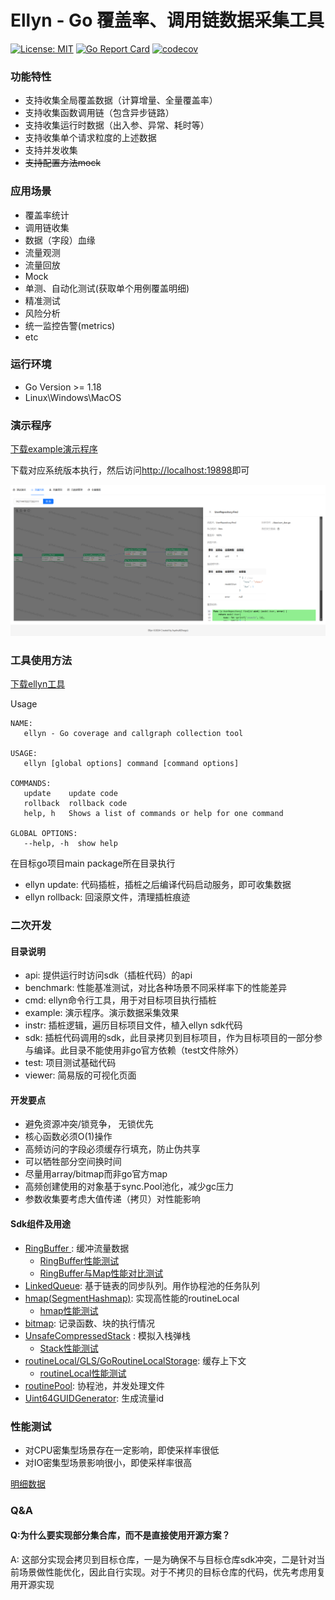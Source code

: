 # Ellyn - Go 覆盖率、调用链数据采集工具

[![License: MIT](https://img.shields.io/badge/License-MIT-yellow.svg)](https://opensource.org/licenses/MIT)
[![Go Report Card](https://goreportcard.com/badge/github.com/lvyahui8/ellyn)](https://goreportcard.com/report/github.com/lvyahui8/ellyn)
[![codecov](https://codecov.io/gh/lvyahui8/ellyn/graph/badge.svg?token=YBV3TH2HQU)](https://codecov.io/gh/lvyahui8/ellyn)

### 功能特性

- 支持收集全局覆盖数据（计算增量、全量覆盖率）
- 支持收集函数调用链（包含异步链路）
- 支持收集运行时数据（出入参、异常、耗时等）
- 支持收集单个请求粒度的上述数据
- 支持并发收集
- ~~支持配置方法mock~~


### 应用场景

- 覆盖率统计
- 调用链收集
- 数据（字段）血缘
- 流量观测
- 流量回放
- Mock
- 单测、自动化测试(获取单个用例覆盖明细)
- 精准测试
- 风险分析
- 统一监控告警(metrics)
- etc

### 运行环境

- Go Version >= 1.18
- Linux\Windows\MacOS

### 演示程序

[下载example演示程序](https://github.com/lvyahui8/ellyn/releases)

下载对应系统版本执行，然后访问[http://localhost:19898](http://localhost:19898)即可

![调用链](./.assets/graph.png)

### 工具使用方法

[下载ellyn工具](https://github.com/lvyahui8/ellyn/releases)

Usage
```text
NAME:
   ellyn - Go coverage and callgraph collection tool

USAGE:
   ellyn [global options] command [command options]

COMMANDS:
   update    update code
   rollback  rollback code
   help, h   Shows a list of commands or help for one command

GLOBAL OPTIONS:
   --help, -h  show help
```

在目标go项目main package所在目录执行

- ellyn update: 代码插桩，插桩之后编译代码启动服务，即可收集数据
- ellyn rollback: 回滚原文件，清理插桩痕迹

### 二次开发

#### 目录说明

- api: 提供运行时访问sdk（插桩代码）的api
- benchmark: 性能基准测试，对比各种场景不同采样率下的性能差异
- cmd: ellyn命令行工具，用于对目标项目执行插桩
- example: 演示程序。演示数据采集效果
- instr: 插桩逻辑，遍历目标项目文件，植入ellyn sdk代码
- sdk: 插桩代码调用的sdk，此目录拷贝到目标项目，作为目标项目的一部分参与编译。此目录不能使用非go官方依赖（test文件除外）
- test: 项目测试基础代码
- viewer: 简易版的可视化页面

#### 开发要点

- 避免资源冲突/锁竞争， 无锁优先
- 核心函数必须O(1)操作
- 高频访问的字段必须缓存行填充，防止伪共享
- 可以牺牲部分空间换时间
- 尽量用array/bitmap而非go官方map
- 高频创建使用的对象基于sync.Pool池化，减少gc压力
- 参数收集要考虑大值传递（拷贝）对性能影响

#### Sdk组件及用途

- [RingBuffer ](./sdk/common/collections/ringbuffer.go) : 缓冲流量数据
  - [RingBuffer性能测试](./sdk/common/collections/ringbuffer.md)
  - [RingBuffer与Map性能对比测试](./sdk/common/collections/ring_buffer_vs_map.md)
- [LinkedQueue](./sdk/common/collections/linked_queue.go): 基于链表的同步队列。用作协程池的任务队列
- [hmap(SegmentHashmap)](./sdk/common/collections/hmap.go): 实现高性能的routineLocal
  - [hmap性能测试](./sdk/common/collections/hmap.md)
- [bitmap](./sdk/common/collections/bitmap.go): 记录函数、块的执行情况
- [UnsafeCompressedStack](./sdk/common/collections/stack.go) : 模拟入栈弹栈
  - [Stack性能测试](./sdk/common/collections/stack.md)
- [routineLocal/GLS/GoRoutineLocalStorage](./sdk/common/goroutine/routine_local.go): 缓存上下文
  - [routineLocal性能测试](./sdk/common/goroutine/routine_local_test.go)
- [routinePool](./sdk/common/goroutine/routine_pool.go): 协程池，并发处理文件
- [Uint64GUIDGenerator](./sdk/common/guid/guid.go): 生成流量id


### 性能测试

- 对CPU密集型场景存在一定影响，即使采样率很低
- 对IO密集型场景影响很小，即使采样率很高

[明细数据](./benchmark/result.md)

### Q&A 

#### Q:为什么要实现部分集合库，而不是直接使用开源方案？

A: 这部分实现会拷贝到目标仓库，一是为确保不与目标仓库sdk冲突，二是针对当前场景做性能优化，因此自行实现。对于不拷贝的目标仓库的代码，优先考虑用复用开源实现
